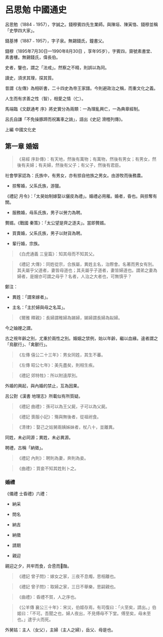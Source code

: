 # 呂思勉 中國通史

呂思勉（1884﹣1957），字誠之。錢穆賓四先生業師。與陳垣、陳寅恪、錢穆並稱「史學四大家」。

錢基博（1887﹣1957），字子泉。無錫錢氏，鐘書父。

錢穆（1895年7月30日—1990年8月30日 ，享年95岁），字賓四，齋號素書堂、素書樓。無錫錢氏，偉長伯。

史者，鑒也，謂之「法戒」。然察之不精，則誤以為同。

讀史，須求其理，探其質。

昔謂《左傳》為相斫書，二十四史為帝王家譜。今則避政治之稱，而重文化之義。

人生而有求善之性（智），相愛之情（仁）。

馬端臨《文獻通考 序》將史實分為兩類：一為理亂興亡，一為典章經制。

呂氏自謙「不免操豚蹄而祝篝車之誚」，語出《史記 滑稽列傳》。

上編 中國文化史

## 第一章 婚姻

> 《易經 序卦傳》：有天地，然後有萬物；有萬物，然後有男女；有男女，然後有夫婦；有夫婦，然後有父子；有父子，然後有君臣。

社會學家認為：氏族中，有男女，亦有掠自他族之男女。由游牧而後務農。

- 掠奪婚，父系氏族，游獵。

《禮記 月令》：「太昊始制嫁娶以儷皮為禮」。婚禮必用雁。婚者，昏也。與掠奪有關。

- 服務婚，母系氏族，男子以勞力為聘。

贅婿。《戰國 秦策》：「太公望是齊之逐夫」。當即贅婿。

- 買賣婚，父系氏族，男子以財貨為聘。

- 輩行婚，宗族。

> 《白虎通義 三皇篇》：知其母而不知其父。

> 《禮記 大傳》：同姓從宗，合族屬，異姓主名，治際會。名著而男女有別。其夫屬乎父道者，妻皆母道也；其夫屬乎子道者，妻皆婦道也。謂弟之妻為婦者，是嫂亦可謂之母乎？名者，人治之大者也，可無慎乎？

鄭注：

- 異姓：「謂來嫁者」。

- 主名：「主於婦與母之名耳」。

> 《爾雅 釋親》：長婦謂稚婦為娣婦，娣婦謂長婦為姒婦。

今之妯娌之謂。

古之視年齡之別，尤重於兩性之別。婚姻之禁例，始以年齡，繼以血緣。違者謂之「鳥獸行」、「禽獸行」。

> 《左傳 僖公二十三年》：男女同姓，其生不蕃。

> 《左傳 昭公七年》：美先盡矣，則相生疾。

> 《禮記 郊特牲》：所以附遠厚別。

外婚的興起，與內婚的禁止，互為因果。

呂公對《漢書 地理志》所載似有所質疑。

> 《禮記 曲禮》：孫可以為王父屍，子可以為父屍。

> 《禮記 喪服小記》：殤與無後者，從祖祔食。

> 《清律》：娶己之姑舅兩姨姊妹者，杖八十，並離異。

同姓，未必同源；異姓，未必異源。

聘禮，古稱「納徵」。

> 《禮記 內則》：聘則為妻，奔則為妾。

> 《曲禮》：買妾不知其姓則卜之。

### 婚禮

《儀禮 士昏禮》六禮：

- 納采

- 問名

- 納吉

- 納徵

- 請期

- 親迎

親迎之夕，共牢而食，合巹而酳。

> 《禮記 曾子問》：嫁女之家，三夜不息燭，思相離也。

> 《禮記 曾子問》：取婦之家，三日不舉樂，思嗣親也。

> 《曲禮》：昏禮不賀，人之序也。

> 《公羊傳 襄公三十年》：宋災，伯姬存焉，有司復曰：「火至矣，請出。」伯姬曰：「不可。吾聞之也，婦人夜出，不見傅母不下堂。傅至矣，母未至也。」逮乎火而死。

外舅姑：主人（女父），主婦（主人之婦），岳父、母是也。



